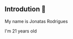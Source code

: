    
## Introdution 👋

My name is Jonatas Rodrigues

I'm 21 years old

<!-- ![Top Langs](https://readme-status-4dev-31eq01ih4-jonatas00.vercel.app/api/top-langs/?username=Jonatas00&layout=compact&theme=nord) -->

